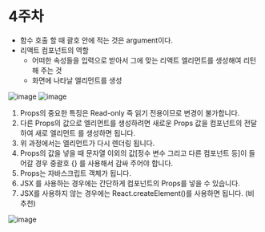 # 4주차
- 함수 호출 할 때 괄호 안에 적는 것은 argument이다.
- 리액트 컴포넌트의 역할
    - 어떠한 속성들을 입력으로 받아서 그에 맞는 리액트 엘리먼트를 생성해여 리턴해 주는 것
    - 화면에 나타날 엘리먼트를 생성

![image](https://github.com/user-attachments/assets/5bd098ac-381c-4273-92e4-599f25714988)
![image](https://github.com/user-attachments/assets/ae7ad2dd-1a22-4098-b678-1b67a45746ed)


  
1. Props의 중요한 특징은 Read-only 즉 읽기 전용이므로 변경이 불가합니다.
2. 다른 Props의 값으로 엘리먼트를 생성하려면 새로운 Props 값을 컴포넌트의 전달하여 새로 엘리먼트
를 생성하면 됩니다.
3. 위 과정에서는 엘리먼트가 다시 렌더링 됩니다.
4. Props의 값을 넣을 때 문자열 이외의 값[정수 변수 그리고 다른 컴포넌트 등]이 들어갈 경우 중괄호 {}
를 사용해서 감싸 주어야 합니다.
5. Props는 자바스크립트 객체가 됩니다.
6. JSX 를 사용하는 경우에는 간단하게 컴포넌트의 Props를 넣을 수 있습니다.
7. JSX를 사용하지 않는 경우에는 React.createElement()를 사용하면 됩니다. (비추천)

![image](https://github.com/user-attachments/assets/3d3a0e71-a471-4d55-8f76-36e22a625c53)

